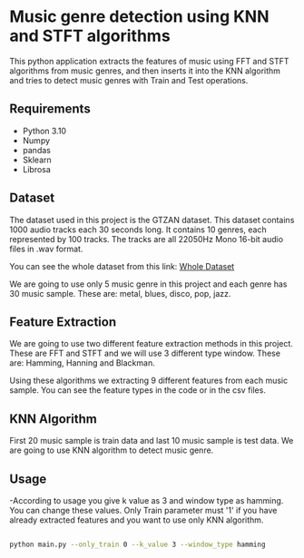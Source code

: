 # Music genre detection using KNN and STFT algorithms

This python application extracts the features of music using FFT and STFT algorithms from music genres, and then inserts it into the KNN algorithm and tries to detect music genres with Train and Test operations.

## Requirements

- Python 3.10
- Numpy
- pandas
- Sklearn
- Librosa

## Dataset

The dataset used in this project is the GTZAN dataset. This dataset contains 1000 audio tracks each 30 seconds long. It contains 10 genres, each represented by 100 tracks. The tracks are all 22050Hz Mono 16-bit audio files in .wav format.

You can see the whole dataset from this link: [Whole Dataset](https://www.kaggle.com/datasets/andradaolteanu/gtzan-dataset-music-genre-classification)

We are going to use only 5 music genre in this project and each genre has 30 music sample.
These are: metal, blues, disco, pop, jazz.

## Feature Extraction

We are going to use two different feature extraction methods in this project. These are FFT and STFT and we will use 3 different type window. These are: Hamming, Hanning and Blackman. 

Using these algorithms we extracting 9 different features from each music sample. You can see the feature types in the code or in the csv files.

## KNN Algorithm
First 20 music sample is train data and last 10 music sample is test data. We are going to use KNN algorithm to detect music genre.

## Usage

-According to usage you give k value as 3 and window type as hamming. You can change these values. Only Train parameter must '1' if you have already extracted features and you want to use only KNN algorithm.


```bash

python main.py --only_train 0 --k_value 3 --window_type hamming

```




